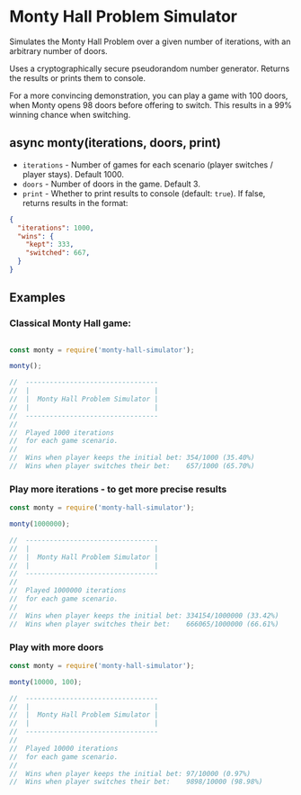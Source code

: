 # Monty Hall Problem Simulator

Simulates the Monty Hall Problem over a given number of iterations, with an arbitrary number of doors.

Uses a cryptographically secure pseudorandom number generator. Returns the results or prints them to console.

For a more convincing demonstration, you can play a game with 100 doors, when Monty opens 98 doors before offering to switch. This results in a 99% winning chance when switching.

## async monty(iterations, doors, print)

- `iterations` - Number of games for each scenario (player switches / player stays). Default 1000.
- `doors` - Number of doors in the game. Default 3.
- `print` - Whether to print results to console (default: `true`). If false, returns results in the format:

```json
{
  "iterations": 1000,
  "wins": {
    "kept": 333,
    "switched": 667,
  }
}
```

## Examples

### Classical Monty Hall game: 

```js

const monty = require('monty-hall-simulator');

monty();

//  ---------------------------------
//  |                               |
//  |  Monty Hall Problem Simulator |
//  |                               |
//  ---------------------------------
//
//  Played 1000 iterations
//  for each game scenario.
//
//  Wins when player keeps the initial bet: 354/1000 (35.40%)
//  Wins when player switches their bet:    657/1000 (65.70%)

```

### Play more iterations - to get more precise results

```js
const monty = require('monty-hall-simulator');

monty(1000000);

//  ---------------------------------
//  |                               |
//  |  Monty Hall Problem Simulator |
//  |                               |
//  ---------------------------------
//
//  Played 1000000 iterations
//  for each game scenario.
//
//  Wins when player keeps the initial bet: 334154/1000000 (33.42%)
//  Wins when player switches their bet:    666065/1000000 (66.61%)
```

### Play with more doors 

```js
const monty = require('monty-hall-simulator');

monty(10000, 100);

//  ---------------------------------
//  |                               |
//  |  Monty Hall Problem Simulator |
//  |                               |
//  ---------------------------------
//
//  Played 10000 iterations
//  for each game scenario.
//
//  Wins when player keeps the initial bet: 97/10000 (0.97%)
//  Wins when player switches their bet:    9898/10000 (98.98%)
```
